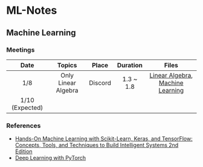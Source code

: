 # ML-Notes

## Machine Learning

### Meetings

|       Date      |        Topics       |  Place  |  Duration |                                                                                                                 Files                                                                                                                |
|:---------------:|:-------------------:|:-------:|:---------:|:------------------------------------------------------------------------------------------------------------------------------------------------------------------------------------------------------------------------------------:|
|       1/8       | Only Linear Algebra | Discord | 1.3 ~ 1.8 | [Linear Algebra](https://github.com/enfycius/ML-Notes/blob/main/Linear%20Algebra/1.8/Linear_Algebra__1_8_.pdf), [Machine Learning](https://github.com/enfycius/ML-Notes/blob/main/Machine%20Learning/1.8/Machine_Learning__1_8_.pdf) |
| 1/10 (Expected) |                     |         |           |                                                                                                                                                                                                                                      |

### References

* [Hands-On Machine Learning with Scikit-Learn, Keras, and TensorFlow: Concepts, Tools, and Techniques to Build Intelligent Systems 2nd Edition](https://www.amazon.com/Hands-Machine-Learning-Scikit-Learn-TensorFlow/dp/1492032646)
* [Deep Learning with PyTorch](https://www.manning.com/books/deep-learning-with-pytorch)
